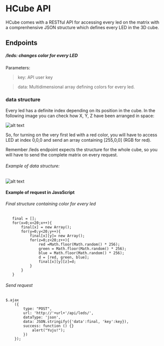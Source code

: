 # HCube API

HCube comes with a RESTful API for accessing every led on the matrix with a comprenhensive JSON structure which defines every LED in the 3D cube. 

Endpoints
---------

##### /leds: changes color for every LED
Parameters:
> key: API user key

>data: Multidimensional array defining colors for every led.

### data structure
Every led has a definite index depending on its position in the cube. In the following image you can check how X, Y, Z have been arranged in space:

![alt text](http://i.imgur.com/NvOLAko.png
 "Structure")

So, for turning on the very first led with a red color, you will have to access LED at index 0,0,0 and send an array containing [255,0,0] (RGB for red).

Remember /leds endpoint expects the structure for the whole cube, so you will have to send the complete matrix on every request.

###### Example of data structure:

![alt text](http://i.imgur.com/kFUYOxr.png
 "Structure")
 
 #### Example of request in JavaScript
 ###### Final structure containing color for every led
 
 ```
    final = [];
    for(x=0;x<20;x++){ 
		final[x] = new Array(); 
		for(y=0;y<20;y++){ 
		    final[x][y]= new Array(); 
			for(z=0;z<20;z++){ 
				red =Math.floor(Math.random() * 256);
				green = Math.floor(Math.random() * 256);
				blue = Math.floor(Math.random() * 256);
            	d = [red, green, blue];
				final[x][y][z]=d; 
			}
	    } 
	}

```
 ###### Send request
```
$.ajax
    ({
	    type: "POST",
		url: 'http://'+url+'/api/leds/',
		dataType: 'json',
		data: JSON.stringify({'data':final, 'key':key}),
		success: function () {}
	        alert("Yuju!");
	    })
	});
```
